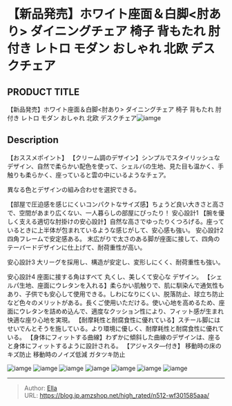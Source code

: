 # 【新品発売】ホワイト座面＆白脚&lt;肘あり&gt; ダイニングチェア 椅子 背もたれ 肘付き レトロ モダン おしゃれ 北欧  デスクチェア


## PRODUCT TITLE 

【新品発売】ホワイト座面＆白脚&lt;肘あり&gt; ダイニングチェア 椅子 背もたれ 肘付き レトロ モダン おしゃれ 北欧  デスクチェア![iamge](https://b2bfiles1.gigab2b.cn/image/wkseller/301/20230307_adef9b64048fa8f41c3591eab6708c5f.jpg)

## Description

【おススメポイント】
【クリーム調のデザイン】シンプルでスタイリッシュなデザイン、自然で柔らかい配色を使って、シェルバの生地、見た目も温かく、手触りも柔らかく、座っていると雲の中にいるようなチェア。

異なる色とデザインの組み合わせを選択できる。

【部屋で圧迫感を感じにくいコンパクトなサイズ感】ちょうど良い大きさと高さで、空間があまり広くない、一人暮らしの部屋にぴったり！
安心設計1
【腕を優しく支える適切な肘掛けの安心設計】自然な高さでゆったりくつろげる。座っているときに上半体が包まれているような感じがして、安心感も強い。
安心設計2
四角フレームで安定感ある。
末広がりで太さのある脚が座面に接して、四角のテーバードデザインに仕上げて、耐荷重性が高い。

安心設計3
大リーグを採用し、構造が安定し、変形しにくく、耐荷重性も強い。

安心設計4
座面に接する角はすべて 丸くし、美しくて安心な デザイン。
【シェルパ生地、座面にウレタンを入れる】柔らかい肌触りで、肌に馴染んで通気性もあり、子供でも安心して使用できる。しわになりにくい、脱落防止、球立ち防止など色々のメリットがある。長くご使用いただける。使い心地を高めるため、座面にウレタンを詰めめ込んで、適度なクッション性により、フィット感が生まれ快適な座り心地を実現。
【耐摩耗性と耐腐食性に優れている】スチール脚にはせいでんとそうを施している。より環境に優しく、耐摩耗性と耐腐食性に優れている。
【身体にフィットする曲線】わずかに傾斜した曲線のデザインは、座ると身体にフィットするように設計される。
【アジャスタ―付き】
移動時の床のキズ防止
移動時のノイズ低減
ガタツキ防止


![iamge](https://b2bfiles1.gigab2b.cn/image/wkseller/301/20230307_ef36a763f42b5b08a49c9b87c367d710.jpg)
![iamge](https://b2bfiles1.gigab2b.cn/image/wkseller/301/20230307_e66c23d24dd9675b4a51c97fbf0f3507.jpg)
![iamge](https://b2bfiles1.gigab2b.cn/image/wkseller/301/20230307_77bf5f61d2c8cb875950a7ea9ab8ec69.jpg)
![iamge](https://b2bfiles1.gigab2b.cn/image/wkseller/301/20230307_033c4d694fbf4cd92f7fe05527126035.jpg)
![iamge](https://b2bfiles1.gigab2b.cn/image/wkseller/301/20230307_f8fd15e638c97e9df31d970b879cddba.jpg)
![iamge](https://b2bfiles1.gigab2b.cn/image/wkseller/301/20230307_d6fe933f6988b57aa2efd63e067ae01d.jpg)
![iamge](https://b2bfiles1.gigab2b.cn/image/wkseller/301/20230307_adcb629a2fb9bef23ce6291be0ba17b6.jpg)


---

> Author: [Ella](https://blog.jp.amzshop.net/)  
> URL: https://blog.jp.amzshop.net/high_rated/n512-wf301585aaa/  


